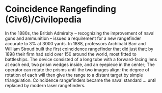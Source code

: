 # Coincidence Rangefinding (Civ6)/Civilopedia

In the 1880s, the British Admiralty – recognizing the improvement of naval guns and ammunition – issued a requirement for a new rangefinder accurate to 3% at 3000 yards. In 1888, professors Archibald Barr and William Stroud built the first coincidence rangefinder that did just that; by 1898 their firm had sold over 150 around the world, most fitted to battleships. The device consisted of a long tube with a forward-facing lens at each end, two prism wedges inside, and an eyepiece in the center; The operator can rotate the prisms until the two images align; the degree of rotation of each will then give the range to a distant target by simple triangulation. Coincidence rangefinders became the naval standard ... until replaced by modern laser rangefinders.